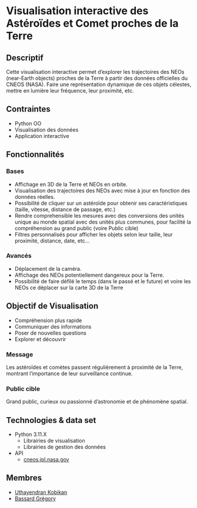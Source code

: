 # Visualisation interactive des Astéroïdes et Comet proches de la Terre
## Descriptif
Cette visualisation interactive permet d’explorer les trajectoires des NEOs (near-Earth objects) proches de la Terre à partir des données officielles du CNEOS (NASA). Faire une représentation dynamique de ces objets célestes, mettre en lumière leur fréquence, leur proximité, etc.
## Contraintes
- Python OO
- Visualisation des données
- Application interactive
## Fonctionnalités
### Bases
- Affichage en 3D de la Terre et NEOs en orbite.
- Visualisation des trajectoires des NEOs avec mise à jour en fonction des données réelles.
- Possibilité de cliquer sur un astéroïde pour obtenir ses caractéristiques (taille, vitesse, distance de passage, etc.)
- Rendre comprehensible les mesures avec des conversions des unités unique au monde spatial avec des unités plus communes, pour facilité la compréhension au grand public (voire Public cible)
- Filtres personnalisés pour afficher les objets selon leur taille, leur proximité, distance, date, etc...
### Avancés
- Déplacement de la caméra.
- Affichage des NEOs potentiellement dangereux pour la Terre.
- Possibilité de faire défilé le temps (dans le passé et le future) et voire les NEOs ce déplacer sur la carte 3D de la Terre
## Objectif de Visualisation
- Compréhension plus rapide
- Communiquer des informations
- Poser de nouvelles questions
- Explorer et découvrir
### Message
Les astéroïdes et comètes passent régulièrement à proximité de la Terre, montrant l’importance de leur surveillance continue.
### Public cible
Grand public, curieux ou passionné d’astronomie et de phénomène spatial.
## Technologies & data set
- Python 3.11.X
	- Librairies de visualisation
	- Librairies de gestion des données
- API
	- [cneos.jpl.nasa.gov](cneos.jpl.nasa.gov)
## Membres
- [Uthayendran Kobikan](https://gitlab-etu.ing.he-arc.ch/kobikan.uthayendran)
- [Bassard Grégory](https://gitlab-etu.ing.he-arc.ch/gregory.bassard)